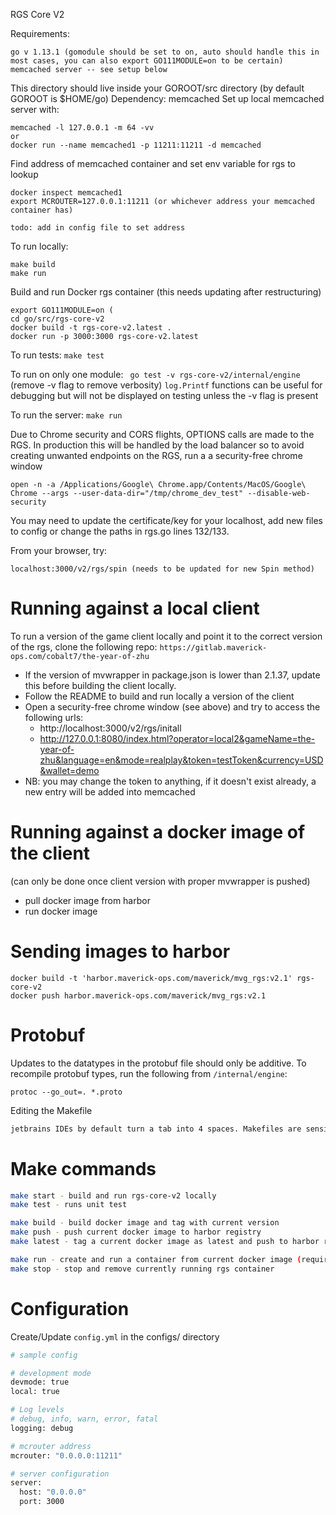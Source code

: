 RGS Core V2


Requirements:
```cassandraql
go v 1.13.1 (gomodule should be set to on, auto should handle this in most cases, you can also export GO111MODULE=on to be certain)
memcached server -- see setup below

```
This directory should live inside your GOROOT/src directory (by default GOROOT is $HOME/go)
Dependency: memcached
Set up local memcached server with:
```
memcached -l 127.0.0.1 -m 64 -vv
or
docker run --name memcached1 -p 11211:11211 -d memcached
```
Find address of memcached container and set env variable for rgs to lookup
```
docker inspect memcached1
export MCROUTER=127.0.0.1:11211 (or whichever address your memcached container has)

todo: add in config file to set address
```

To run locally:
```cassandraql
make build
make run
```

Build and run Docker rgs container (this needs updating after restructuring)
```
export GO111MODULE=on (
cd go/src/rgs-core-v2
docker build -t rgs-core-v2.latest .
docker run -p 3000:3000 rgs-core-v2.latest

```


To run tests: 
`make test`

To run on only one module:
``` go test -v rgs-core-v2/internal/engine```
(remove -v flag to remove verbosity)
`log.Printf` functions can be useful for debugging but will not be displayed on testing unless the -v flag is present

To run the server: `make run`

Due to Chrome security and CORS flights, OPTIONS calls are made to the RGS. In production this will be handled by the load balancer so to avoid creating unwanted endpoints on the RGS, run a a security-free chrome window
```cassandraql
open -n -a /Applications/Google\ Chrome.app/Contents/MacOS/Google\ Chrome --args --user-data-dir="/tmp/chrome_dev_test" --disable-web-security
```


You may need to update the certificate/key for your localhost, add new files to config or change the paths in rgs.go lines 132/133.

From your browser, try:
```localhost:3000/v2/rgs/play/test-engine
localhost:3000/v2/rgs/spin (needs to be updated for new Spin method)
```
Running against a local client
==============================
To run a version of the game client locally and point it to the correct version of the rgs, clone the following repo:
```https://gitlab.maverick-ops.com/cobalt7/the-year-of-zhu```
- If the version of mvwrapper in package.json is lower than 2.1.37, update this before building the client locally.
- Follow the README to build and run locally a version of the client
- Open a security-free chrome window (see above) and try to access the following urls:
	- http://localhost:3000/v2/rgs/initall
	- http://127.0.0.1:8080/index.html?operator=local2&gameName=the-year-of-zhu&language=en&mode=realplay&token=testToken&currency=USD&wallet=demo
- NB: you may change the token to anything, if it doesn't exist already, a new entry will be added into memcached


Running against a docker image of the client
============================================
(can only be done once client version with proper mvwrapper is pushed)
- pull docker image from harbor
- run docker image

Sending images to harbor
=======================
```	
docker build -t 'harbor.maverick-ops.com/maverick/mvg_rgs:v2.1' rgs-core-v2
docker push harbor.maverick-ops.com/maverick/mvg_rgs:v2.1
```


Protobuf
========

Updates to the datatypes in the protobuf file should only be additive.
To recompile protobuf types, run the following from `/internal/engine`: 

`protoc --go_out=. *.proto`



Editing the Makefile
```sh
jetbrains IDEs by default turn a tab into 4 spaces. Makefiles are sensitive to spaces vs tabs *(must use tabs!) so set your IDE to use tabs in Other file types under Preferences | Editor | Code Style | Other file types
```

Make commands
=============
```sh
make start - build and run rgs-core-v2 locally
make test - runs unit test

make build - build docker image and tag with current version
make push - push current docker image to harbor registry
make latest - tag a current docker image as latest and push to harbor registry (warning: this might override RGSv1 if tagged with `:latest` as they share the same repository)

make run - create and run a container from current docker image (requires MCROUTER environment variable)
make stop - stop and remove currently running rgs container 
```

Configuration
============
Create/Update `config.yml` in the configs/ directory
```sh
# sample config

# development mode
devmode: true
local: true

# Log levels
# debug, info, warn, error, fatal
logging: debug

# mcrouter address
mcrouter: "0.0.0.0:11211"

# server configuration
server:
  host: "0.0.0.0"
  port: 3000
```